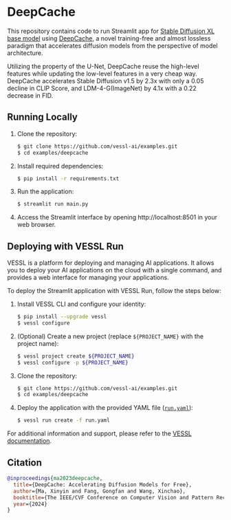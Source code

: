 # DeepCache

This repository contains code to run Streamlit app for [Stable Diffusion XL base model](https://huggingface.co/stabilityai/stable-diffusion-xl-base-1.0) using [DeepCache](https://github.com/horseee/DeepCache), a novel training-free and almost lossless paradigm that accelerates diffusion models from the perspective of model architecture.

Utilizing the property of the U-Net, DeepCache reuse the high-level features while updating the low-level features in a very cheap way. DeepCache accelerates Stable Diffusion v1.5 by 2.3x with only a 0.05 decline in CLIP Score, and LDM-4-G(ImageNet) by 4.1x with a 0.22 decrease in FID.

## Running Locally
1. Clone the repository:
    ```bash
    $ git clone https://github.com/vessl-ai/examples.git
    $ cd examples/deepcache
    ```
2. Install required dependencies:
    ```bash
    $ pip install -r requirements.txt
    ```
3. Run the application:
    ```bash
    $ streamlit run main.py
    ```
4. Access the Streamlit interface by opening http://localhost:8501 in your web browser.

## Deploying with VESSL Run
VESSL is a platform for deploying and managing AI applications. It allows you to deploy your AI applications on the cloud with a single command, and provides a web interface for managing your applications.

To deploy the Streamlit application with VESSL Run, follow the steps below:

1. Install VESSL CLI and configure your identity:
    ```bash
    $ pip install --upgrade vessl
    $ vessl configure
    ```
2. (Optional) Create a new project (replace `${PROJECT_NAME}` with the project name):
    ```bash
    $ vessl project create ${PROJECT_NAME}
    $ vessl configure -p ${PROJECT_NAME}
    ```
3. Clone the repository:
    ```bash
    $ git clone https://github.com/vessl-ai/examples.git
    $ cd examples/deepcache
    ```
4. Deploy the application with the provided YAML file ([`run.yaml`](./run.yaml)):
    ```bash
    $ vessl run create -f run.yaml
    ```

For additional information and support, please refer to the [VESSL documentation](https://docs.vessl.ai).

## Citation
```bibtex
@inproceedings{ma2023deepcache,
  title={DeepCache: Accelerating Diffusion Models for Free},
  author={Ma, Xinyin and Fang, Gongfan and Wang, Xinchao},
  booktitle={The IEEE/CVF Conference on Computer Vision and Pattern Recognition},
  year={2024}
}
```